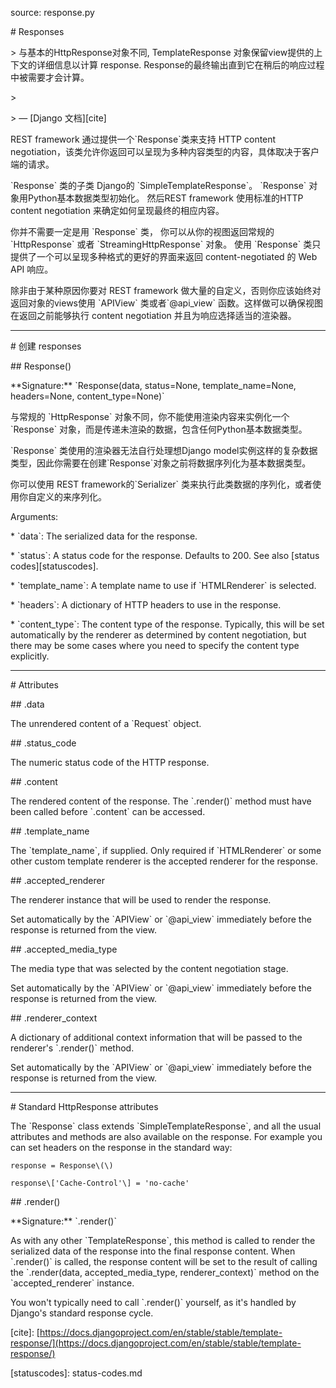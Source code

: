 source: response.py

\# Responses

&gt; 与基本的HttpResponse对象不同, TemplateResponse 对象保留view提供的上下文的详细信息以计算 response.  Response的最终输出直到它在稍后的响应过程中被需要才会计算。

&gt;

&gt; — \[Django 文档\]\[cite\]

REST framework 通过提供一个\`Response\`类来支持 HTTP content negotiation，该类允许你返回可以呈现为多种内容类型的内容，具体取决于客户端的请求。

\`Response\` 类的子类 Django的 \`SimpleTemplateResponse\`。  \`Response\` 对象用Python基本数据类型初始化。 然后REST framework 使用标准的HTTP content negotiation 来确定如何呈现最终的相应内容。

你并不需要一定是用 \`Response\` 类， 你可以从你的视图返回常规的 \`HttpResponse\` 或者 \`StreamingHttpResponse\` 对象。  使用 \`Response\` 类只提供了一个可以呈现多种格式的更好的界面来返回 content-negotiated 的 Web API 响应。

除非由于某种原因你要对 REST framework 做大量的自定义，否则你应该始终对返回对象的views使用 \`APIView\` 类或者\`@api\_view\` 函数。这样做可以确保视图在返回之前能够执行 content negotiation 并且为响应选择适当的渲染器。

---

\# 创建 responses

\#\# Response\(\)

\*\*Signature:\*\* \`Response\(data, status=None, template\_name=None, headers=None, content\_type=None\)\`

与常规的 \`HttpResponse\` 对象不同，你不能使用渲染内容来实例化一个 \`Response\` 对象，而是传递未渲染的数据，包含任何Python基本数据类型。

\`Response\` 类使用的渲染器无法自行处理想Django model实例这样的复杂数据类型，因此你需要在创建\`Response\`对象之前将数据序列化为基本数据类型。

你可以使用 REST framework的\`Serializer\` 类来执行此类数据的序列化，或者使用你自定义的来序列化。

Arguments:

\* \`data\`: The serialized data for the response.

\* \`status\`: A status code for the response.  Defaults to 200.  See also \[status codes\]\[statuscodes\].

\* \`template\_name\`: A template name to use if \`HTMLRenderer\` is selected.

\* \`headers\`: A dictionary of HTTP headers to use in the response.

\* \`content\_type\`: The content type of the response.  Typically, this will be set automatically by the renderer as determined by content negotiation, but there may be some cases where you need to specify the content type explicitly.

---

\# Attributes

\#\# .data

The unrendered content of a \`Request\` object.

\#\# .status\_code

The numeric status code of the HTTP response.

\#\# .content

The rendered content of the response.  The \`.render\(\)\` method must have been called before \`.content\` can be accessed.

\#\# .template\_name

The \`template\_name\`, if supplied.  Only required if \`HTMLRenderer\` or some other custom template renderer is the accepted renderer for the response.

\#\# .accepted\_renderer

The renderer instance that will be used to render the response.

Set automatically by the \`APIView\` or \`@api\_view\` immediately before the response is returned from the view.

\#\# .accepted\_media\_type

The media type that was selected by the content negotiation stage.

Set automatically by the \`APIView\` or \`@api\_view\` immediately before the response is returned from the view.

\#\# .renderer\_context

A dictionary of additional context information that will be passed to the renderer's \`.render\(\)\` method.

Set automatically by the \`APIView\` or \`@api\_view\` immediately before the response is returned from the view.

---

\# Standard HttpResponse attributes

The \`Response\` class extends \`SimpleTemplateResponse\`, and all the usual attributes and methods are also available on the response.  For example you can set headers on the response in the standard way:

```
response = Response\(\)

response\['Cache-Control'\] = 'no-cache'
```

\#\# .render\(\)

\*\*Signature:\*\* \`.render\(\)\`

As with any other \`TemplateResponse\`, this method is called to render the serialized data of the response into the final response content.  When \`.render\(\)\` is called, the response content will be set to the result of calling the \`.render\(data, accepted\_media\_type, renderer\_context\)\` method on the \`accepted\_renderer\` instance.

You won't typically need to call \`.render\(\)\` yourself, as it's handled by Django's standard response cycle.

\[cite\]: [https://docs.djangoproject.com/en/stable/stable/template-response/](https://docs.djangoproject.com/en/stable/stable/template-response/)

\[statuscodes\]: status-codes.md

